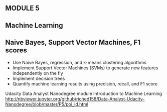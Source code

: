 
## MODULE 5
## Machine Learning
## Naive Bayes, Support Vector Machines, F1 scores

* Use Naive Bayes, regression, and k-means clustering algorithms
* Implement Support Vector Machines (SVMs) to generate new features independently on the fly
* Implement decision trees
* Quantify machine learning results using precision, recall, and F1 score


Udacity Data Analyst Nanodegree module Introduction to Machine Learning 
http://nbviewer.jupyter.org/github/riched158/Data-Analyst-Udacity-Nanodegree/blob/master/P5/poi_id.html
